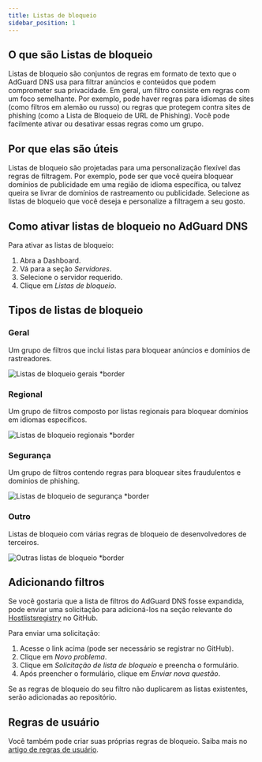```yaml
---
title: Listas de bloqueio
sidebar_position: 1
---
```


## O que são Listas de bloqueio

Listas de bloqueio são conjuntos de regras em formato de texto que o AdGuard DNS usa para filtrar anúncios e conteúdos que podem comprometer sua privacidade. Em geral, um filtro consiste em regras com um foco semelhante. Por exemplo, pode haver regras para idiomas de sites (como filtros em alemão ou russo) ou regras que protegem contra sites de phishing (como a Lista de Bloqueio de URL de Phishing). Você pode facilmente ativar ou desativar essas regras como um grupo.

## Por que elas são úteis

Listas de bloqueio são projetadas para uma personalização flexível das regras de filtragem. Por exemplo, pode ser que você queira bloquear domínios de publicidade em uma região de idioma específica, ou talvez queira se livrar de domínios de rastreamento ou publicidade. Selecione as listas de bloqueio que você deseja e personalize a filtragem a seu gosto.

## Como ativar listas de bloqueio no AdGuard DNS

Para ativar as listas de bloqueio:

1. Abra a Dashboard.
2. Vá para a seção _Servidores_.
3. Selecione o servidor requerido.
4. Clique em _Listas de bloqueio_.

## Tipos de listas de bloqueio

### Geral

Um grupo de filtros que inclui listas para bloquear anúncios e domínios de rastreadores.

![Listas de bloqueio gerais \*border](https://cdn.adtidy.org/content/kb/dns/private/new_dns/blocklists/general.png)

### Regional

Um grupo de filtros composto por listas regionais para bloquear domínios em idiomas específicos.

![Listas de bloqueio regionais \*border](https://cdn.adtidy.org/content/kb/dns/private/new_dns/blocklists/regional.png)

### Segurança

Um grupo de filtros contendo regras para bloquear sites fraudulentos e domínios de phishing.

![Listas de bloqueio de segurança \*border](https://cdn.adtidy.org/content/kb/dns/private/new_dns/blocklists/security.png)

### Outro

Listas de bloqueio com várias regras de bloqueio de desenvolvedores de terceiros.

![Outras listas de bloqueio \*border](https://cdn.adtidy.org/content/kb/dns/private/new_dns/blocklists/other.png)

## Adicionando filtros

Se você gostaria que a lista de filtros do AdGuard DNS fosse expandida, pode enviar uma solicitação para adicioná-los na seção relevante do [Hostlistsregistry](https://github.com/AdguardTeam/HostlistsRegistry) no GitHub.

Para enviar uma solicitação:

1. Acesse o link acima (pode ser necessário se registrar no GitHub).
2. Clique em _Novo problema_.
3. Clique em _Solicitação de lista de bloqueio_ e preencha o formulário.
4. Após preencher o formulário, clique em _Enviar nova questão_.

Se as regras de bloqueio do seu filtro não duplicarem as listas existentes, serão adicionadas ao repositório.

## Regras de usuário

Você também pode criar suas próprias regras de bloqueio.
Saiba mais no [artigo de regras de usuário](/private-dns/setting-up-filtering/user-rules.md).
